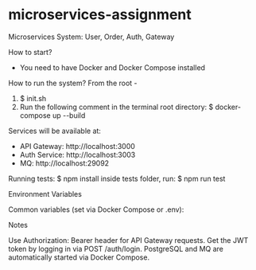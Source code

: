 # microservices-assignment
Microservices System: User, Order, Auth, Gateway

How to start?
- You need to have Docker and Docker Compose installed

How to run the system? From the root - 
1. $ init.sh
2. Run the following comment in the terminal root directory: 
$ docker-compose up --build

Services will be available at:
* API Gateway: http://localhost:3000
* Auth Service: http://localhost:3003
* MQ: http://localhost:29092

Running tests: 
$ npm install
inside tests folder, run: 
$ npm run test

Environment Variables

Common variables (set via Docker Compose or .env):

Notes

Use Authorization: Bearer <token> header for API Gateway requests.
Get the JWT token by logging in via POST /auth/login.
PostgreSQL and MQ are automatically started via Docker Compose.